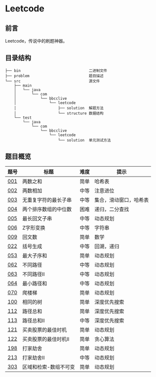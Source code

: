 # Leetcode

## 前言

Leetcode，传说中的刷题神器。

## 目录结构

    ├── bin                               二进制文件
    ├── problem                           题目描述
    └── src                               源文件
        ├── main
        │   └── java
        │       └── com
        │           └── bbcclive
        │               └── leetcode
        │                   ├── solution  解题方法
        │                   └── structure 数据结构
        └── test
            └── java
                └── com
                    └── bbcclive
                        └── leetcode
                            └── solution  单元测试方法

## 题目概览

|题号|标题|难度|提示|
|-|-|-|-|
|[001]|两数之和|简单|哈希表|
|[002]|两数相加|中等|注意进位|
|[003]|无重复字符的最长子串|中等|集合，滑动窗口，哈希表|
|[004]|两个排序数组的中位数|困难|递归，二分查找|
|[005]|最长回文子串|中等|动态规划|
|[006]|Z字形变换|中等|字符串|
|[009]|回文数|简单|数学|
|[022]|括号生成|中等|回溯，递归|
|[053]|最大子序和|简单|动态规划|
|[062]|不同路径|中等|动态规划|
|[063]|不同路径II|中等|动态规划|
|[064]|最小路径和|中等|动态规划|
|[070]|爬楼梯|简单|动态规划|
|[100]|相同的树|简单|深度优先搜索|
|[112]|路径总和|简单|深度优先搜索|
|[113]|路径总和II|中等|深度优先搜索|
|[121]|买卖股票的最佳时机|简单|动态规划|
|[122]|买卖股票的最佳时机II|简单|贪心算法|
|[198]|打家劫舍|简单|动态规划|
|[213]|打家劫舍II|中等|动态规划|
|[303]|区域和检索-数组不可变|简单|动态规划|

[001]: problem/description/001/README.md
[002]: problem/description/002/README.md
[003]: problem/description/003/README.md
[004]: problem/description/004/README.md
[005]: problem/description/005/README.md
[006]: problem/description/006/README.md
[009]: problem/description/009/README.md
[022]: problem/description/022/README.md
[053]: problem/description/053/README.md
[062]: problem/description/062/README.md
[063]: problem/description/063/README.md
[064]: problem/description/064/README.md
[070]: problem/description/070/README.md
[100]: problem/description/100/README.md
[112]: problem/description/112/README.md
[113]: problem/description/113/README.md
[121]: problem/description/121/README.md
[122]: problem/description/122/README.md
[198]: problem/description/198/README.md
[213]: problem/description/213/README.md
[303]: problem/description/303/README.md
